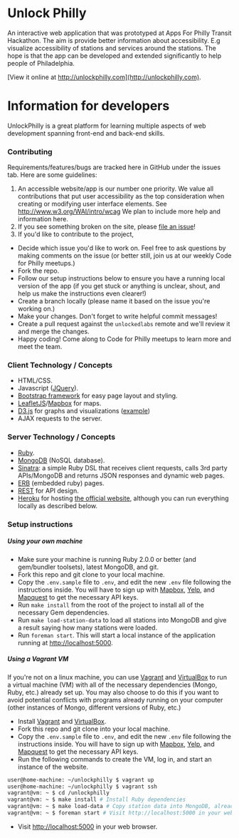 # Unlock Philly

An interactive web application that was prototyped at Apps For Philly Transit
Hackathon. The aim is provide better information about accessibility. E.g
visualize accessibility of stations and services around the stations. The hope
is that the app can be developed and extended significantly to help people of
Philadelphia.

[View it online at http://unlockphilly.com](http://unlockphilly.com).

# Information for developers

UnlockPhilly is a great platform for learning multiple aspects of web
development spanning front-end and back-end skills.

### Contributing
Requirements/features/bugs are tracked here in GitHub under the issues tab.
Here are some guidelines:

1. An accessible website/app is our number one priority. We value all contributions that put user accessibility as the top consideration when creating or modifying user interface elements. See http://www.w3.org/WAI/intro/wcag  We plan to include more help and information here.
2. If you see something broken on the site, please [file an issue](https://github.com/UnlockedLab/unlockphilly/issues/new)!
3. If you'd like to contribute to the project, 
 * Decide which issue you'd like to work on. Feel free to ask questions by
   making comments on the issue (or better still, join us at our weekly Code
   for Philly meetups.)
 * Fork the repo.
 * Follow our setup instructions below to ensure you have a running local
   version of the app (if you get stuck or anything is unclear, shout, and help
   us make the instructions even clearer!)
 * Create a branch locally (please name it based on the issue you're working
   on.)
 * Make your changes. Don't forget to write helpful commit messages!
 * Create a pull request against the `unlockedlabs` remote and we'll review it
   and merge the changes.
 * Happy coding! Come along to Code for Philly meetups to learn more and meet
   the team.

### Client Technology / Concepts

* HTML/CSS.
* Javascript ([JQuery](http://jquery.com)).
* [Bootstrap framework](http://getbootstrap.com/2.3.2/index.html) for easy page
  layout and styling.
* [LeafletJS](http://leafletjs.com)/[Mapbox](http://www.mapbox.com) for maps.
* [D3.js](http://d3js.org/) for graphs and visualizations ([example](http://www.unlockphilly.com/station/21532))
* AJAX requests to the server.

### Server Technology / Concepts

* [Ruby](http://www.ruby.org).
* [MongoDB](http://www.mongodb.org) (NoSQL database).
* [Sinatra](http://www.sinatrarb.com): a simple Ruby DSL that receives client
  requests, calls 3rd party APIs/MongoDB and returns JSON responses and dynamic
  web pages.
* [ERB](http://www.stuartellis.eu/articles/erb/) (embedded ruby) pages.
* [REST](http://rest.elkstein.org/) for API design.
* [Heroku](https://www.heroku.com) for hosting [the official
  website](http://www.unlockphilly.com), although you can run everything
  locally as described below.

### Setup instructions

##### Using your own machine

* Make sure your machine is running Ruby 2.0.0 or better (and gem/bundler
  toolsets), latest MongoDB, and git.
* Fork this repo and git clone to your local machine.
* Copy the `.env.sample` file to `.env`, and edit the new `.env` file following
  the instructions inside. You will have to sign up with
  [Mapbox](https://www.mapbox.com/signup/),
  [Yelp](https://www.yelp.com/signup?return_url=%2Fdevelopers%2Fgetting_started%2Fapi_access),
  and [Mapquest](http://developer.mapquest.com/) to get the necessary API keys.
* Run `make install` from the root of the project to install all of the
  necessary Gem dependencies.
* Run `make load-station-data` to load all stations into MongoDB and give a
  result saying how many stations were loaded.
* Run `foreman start`. This will start a local instance of the application running at [http://localhost:5000](http://localhost:5000).


##### Using a Vagrant VM

If you're not on a linux machine, you can use
[Vagrant](http://www.vagrantup.com/) and
[VirtualBox](https://www.virtualbox.org/) to run a virtual machine (VM) with all of
the necessary dependencies (Mongo, Ruby, etc.) already set up. You may also
choose to do this if you want to avoid potential conflicts with programs
already running on your computer (other instances of Mongo, different versions
of Ruby, etc.)

* Install [Vagrant](http://docs.vagrantup.com/v2/installation/index.html) and
  [VirtualBox](https://www.virtualbox.org/wiki/Downloads).
* Fork this repo and git clone into your local machine.
* Copy the `.env.sample` file to `.env`, and edit the new `.env` file following
  the instructions inside. You will have to sign up with
  [Mapbox](https://www.mapbox.com/signup/),
  [Yelp](https://www.yelp.com/signup?return_url=%2Fdevelopers%2Fgetting_started%2Fapi_access),
  and [Mapquest](http://developer.mapquest.com/) to get the necessary API keys.
* Run the following commands to create the VM, log in, and start an instance of
the website.
```bash
user@home-machine: ~/unlockphilly $ vagrant up
user@home-machine: ~/unlockphilly $ vagrant ssh
vagrant@vm: ~ $ cd /unlockphilly
vagrant@vm: ~ $ make install # Install Ruby dependencies
vagrant@vm: ~ $ make load-data # Copy station data into MongoDB, already running.
vagrant@vm: ~ $ foreman start # Visit http://localhost:5000 in your web browser.
```
* Visit [http://localhost:5000](http://localhost:5000) in your web browser.

